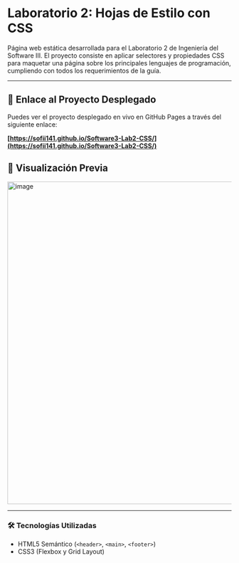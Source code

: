 # Laboratorio 2: Hojas de Estilo con CSS

Página web estática desarrollada para el Laboratorio 2 de Ingeniería del Software III. El proyecto consiste en aplicar selectores y propiedades CSS para maquetar una página sobre los principales lenguajes de programación, cumpliendo con todos los requerimientos de la guía.

---

## 🔗 Enlace al Proyecto Desplegado

Puedes ver el proyecto desplegado en vivo en GitHub Pages a través del siguiente enlace:

**[https://sofii141.github.io/Software3-Lab2-CSS/](https://sofii141.github.io/Software3-Lab2-CSS/)**

## 🚀 Visualización Previa

<img width="1585" height="725" alt="image" src="https://github.com/user-attachments/assets/9a2b148c-6a15-4a8b-a05d-326f0f8be566" />


---

### 🛠️ Tecnologías Utilizadas

*   HTML5 Semántico (`<header>`, `<main>`, `<footer>`)
*   CSS3 (Flexbox y Grid Layout)
